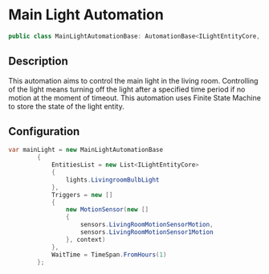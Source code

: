 # Main Light Automation

```csharp
public class MainLightAutomationBase: AutomationBase<ILightEntityCore, MainLightFsmBase>
```

## Description

This automation aims to control the main light in the living room.
Controlling of the light means turning off the light after a specified time period if no motion at the moment of timeout.
This automation uses Finite State Machine to store the state of the light entity.

## Configuration

```csharp
var mainLight = new MainLightAutomationBase
        {
            EntitiesList = new List<ILightEntityCore>
            {
                lights.LivingroomBulbLight
            },
            Triggers = new []
            {
                new MotionSensor(new []
                {
                    sensors.LivingRoomMotionSensorMotion,
                    sensors.LivingRoomMotionSensor1Motion
                }, context)
            },
            WaitTime = TimeSpan.FromHours(1)
        };
```